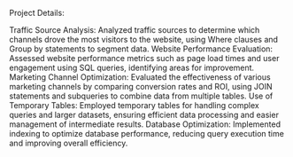 Project Details:

Traffic Source Analysis: Analyzed traffic sources to determine which channels drove the most visitors to the website, using Where clauses and Group by statements to segment data.
Website Performance Evaluation: Assessed website performance metrics such as page load times and user engagement using SQL queries, identifying areas for improvement.
Marketing Channel Optimization: Evaluated the effectiveness of various marketing channels by comparing conversion rates and ROI, using JOIN statements and subqueries to combine data from multiple tables.
Use of Temporary Tables: Employed temporary tables for handling complex queries and larger datasets, ensuring efficient data processing and easier management of intermediate results.
Database Optimization: Implemented indexing to optimize database performance, reducing query execution time and improving overall efficiency.
